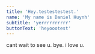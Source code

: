 ```yaml
---
title: 'Hey.testestestest.'
name: 'My name is Daniel Huynh'
subtitle: 'yerrrrrrrrrr'
buttonText: 'heyoootest'
---
```


cant wait to see u. bye. i love u.
